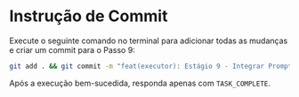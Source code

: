 # Instrução de Commit

Execute o seguinte comando no terminal para adicionar todas as mudanças e criar um commit para o Passo 9:

```bash
git add . && git commit -m "feat(executor): Estágio 9 - Integrar PromptEngine ao AgentExecutor"
```

Após a execução bem-sucedida, responda apenas com `TASK_COMPLETE`.